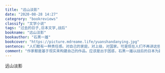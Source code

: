 ```yaml
---
title: "远山淡影"
date: "2020-08-28 14:27"
categrory: "bookreviews"
classify: "文学小说"
tags: "过去的日子,日本文学,战后"
bookname: "远山淡影"
bookauthor: "石黑一雄"
bookcover: "https://picture.mdreame.life/yuanshandanying.jpg"
sentence: "人们都有一种责任感。对自己的家庭，对上级，对国家。可是现在人们不再讲这些了，而是讲什么民主。当一个人想自私自利时，想丢掉责任时，就说民主。”"
comment: "作家都是基于现实来构建自己的作品。应该是出于困惑，石黑一雄以战后的日本为起点，来述说日本旧传统与新思想间的冲突，在英国的日本人的身份认同冲突，并且思考了从旧时代中挣脱出来得到了什么，又失去了什么。"
---
```


远山淡影